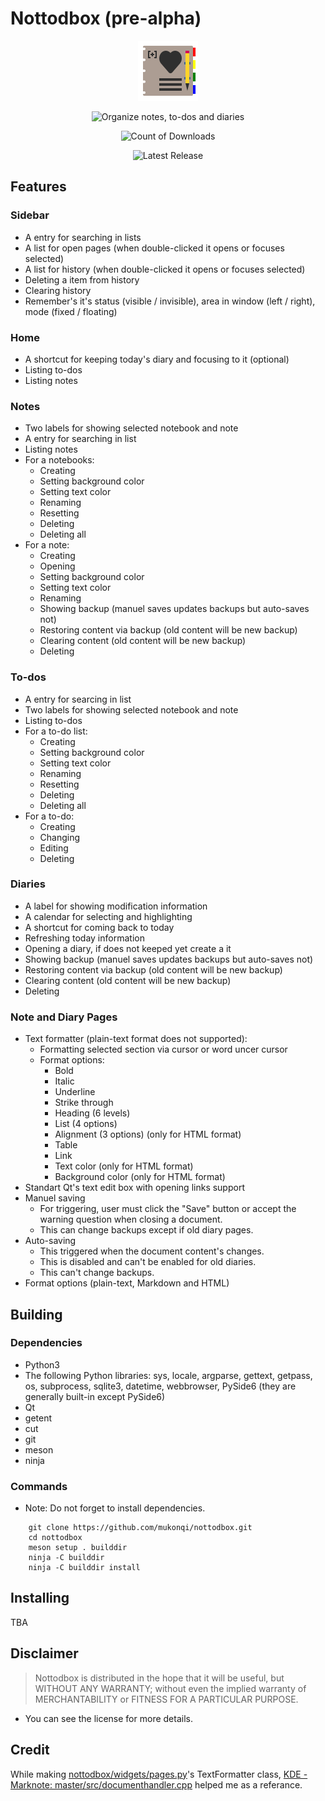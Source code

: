 # Nottodbox (pre-alpha)

<p align="center"><img src="./data/io.github.mukonqi.nottodbox.png" alt="Icon of Nottodbox"></img></a></p>
<p align="center"><img src="https://img.shields.io/badge/Organize_notes,_to--dos_and_diaries-376296" alt="Organize notes, to-dos and diaries"></img></p>
<p align="center"><img src="https://img.shields.io/github/downloads/mukonqi/nottodbox/total?label=Downloads" alt="Count of Downloads"></img></p>
<p align="center"><img src="https://img.shields.io/github/v/release/mukonqi/nottodbox?label=Latest Release" alt="Latest Release"></p>


## Features
### Sidebar
- A entry for searching in lists
- A list for open pages (when double-clicked it opens or focuses selected)
- A list for history (when double-clicked it opens or focuses selected)
- Deleting a item from history
- Clearing history
- Remember's it's status (visible / invisible), area in window (left / right), mode (fixed / floating)

### Home
- A shortcut for keeping today's diary and focusing to it (optional)
- Listing to-dos
- Listing notes

### Notes
- Two labels for showing selected notebook and note
- A entry for searching in list
- Listing notes
- For a notebooks:
    - Creating
    - Setting background color
    - Setting text color
    - Renaming
    - Resetting 
    - Deleting
    - Deleting all
- For a note:
    - Creating
    - Opening
    - Setting background color
    - Setting text color
    - Renaming
    - Showing backup (manuel saves updates backups but auto-saves not)
    - Restoring content via backup (old content will be new backup)
    - Clearing content (old content will be new backup)
    - Deleting

### To-dos
- A entry for searcing in list
- Two labels for showing selected notebook and note
- Listing to-dos
- For a to-do list:
    - Creating
    - Setting background color
    - Setting text color
    - Renaming
    - Resetting
    - Deleting
    - Deleting all
- For a to-do:
    - Creating
    - Changing
    - Editing
    - Deleting

### Diaries
- A label for showing modification information
- A calendar for selecting and highlighting
- A shortcut for coming back to today
- Refreshing today information
- Opening a diary, if does not keeped yet create a it
- Showing backup (manuel saves updates backups but auto-saves not)
- Restoring content via backup (old content will be new backup)
- Clearing content (old content will be new backup)
- Deleting

### Note and Diary Pages
- Text formatter (plain-text format does not supported):
    - Formatting selected section via cursor or word uncer cursor
    - Format options:
        - Bold
        - Italic
        - Underline
        - Strike through
        - Heading (6 levels)
        - List (4 options)
        - Alignment (3 options) (only for HTML format)
        - Table
        - Link
        - Text color (only for HTML format)
        - Background color (only for HTML format)
- Standart Qt's text edit box with opening links support
- Manuel saving
    - For triggering, user must click the "Save" button or accept the warning question when closing a document.
    - This can change backups except if old diary pages.
- Auto-saving
    - This triggered when the document content's changes.
    - This is disabled and can't be enabled for old diaries.
    - This can't change backups.
- Format options (plain-text, Markdown and HTML)


## Building
### Dependencies
- Python3
- The following Python libraries: sys, locale, argparse, gettext, getpass, os, subprocess, sqlite3, datetime, webbrowser, PySide6 (they are generally built-in except PySide6)
- Qt
- getent
- cut
- git
- meson
- ninja

### Commands
- Note: Do not forget to install dependencies.
```
    git clone https://github.com/mukonqi/nottodbox.git
    cd nottodbox
    meson setup . builddir
    ninja -C builddir
    ninja -C builddir install
```


## Installing
TBA


## Disclaimer
> Nottodbox is distributed in the hope that it will be useful, but WITHOUT ANY WARRANTY; without even the implied warranty of MERCHANTABILITY or FITNESS FOR A PARTICULAR PURPOSE.

- You can see the license for more details.


## Credit
While making [nottodbox/widgets/pages.py](./nottodbox/widgets/pages.py)'s TextFormatter class, [KDE - Marknote: master/src/documenthandler.cpp](https://invent.kde.org/office/marknote/-/blob/master/src/documenthandler.cpp) helped me as a referance.
